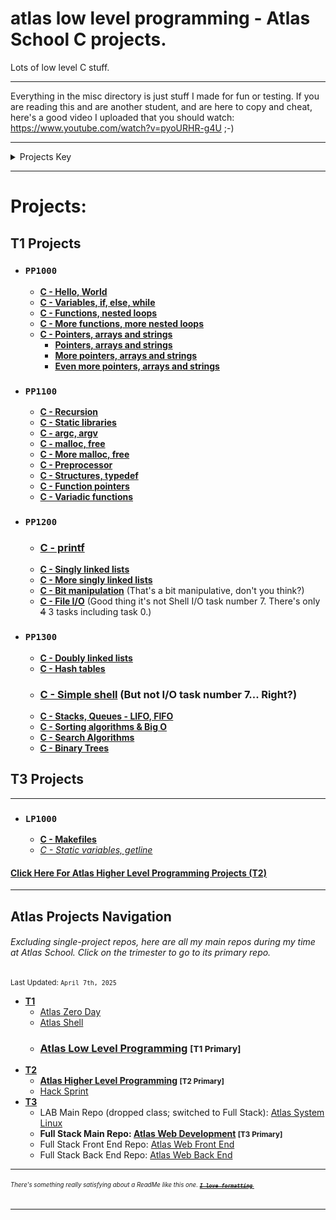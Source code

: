 # atlas low level programming - Atlas School C projects.
Lots of low level C stuff.

---
Everything in the misc directory is just stuff I made for fun or testing.
If you are reading this and are another student, and are here to copy and cheat, here's a good video I
uploaded that you should watch: https://www.youtube.com/watch?v=pyoURHR-g4U ;-)

---
<details>
<summary>Projects Key</summary>

- ### `Course Name`
  - **[Completed project (with link to its directory or repo on GitHub)]()**
  - ***[In Progress Project (with link to its directory or repo on GitHub)]()***
  - *[Future Project (unstarted; empty link)]()*
  - ### **[Major Project (i.e. group project or hack sprint; with link to its repo, or empty link if unstarted)]()**
  - ***[Single Project Split into Multiple Directories for Organization (in progress; link to first part)]()***
    - **[Project part 1 (completed)]()**
    - ***[Project part 2 (in progress)]()***
    - *[Project part 3 (unstarted)]()*

*Projects are in chronological order, and are separated by courses, but not by sprints.*

###### *I wanted to make the courses dropdown menus like this key, but I'd have to do weird looking formatting to keep the style of the course names.*
</details>

---
# Projects:

## T1 Projects

- ### `PP1000`
  - **[C - Hello, World](hello_world)**
  - **[C - Variables, if, else, while](variables_if_else_while)**
  - **[C - Functions, nested loops](functions_nested_loops)**
  - **[C - More functions, more nested loops](more_functions_nested_loops)**
  - **[C - Pointers, arrays and strings](pointers_arrays_strings)**
    - **[Pointers, arrays and strings](pointers_arrays_strings/pointers_arrays_strings1)**
    - **[More pointers, arrays and strings](pointers_arrays_strings/pointers_arrays_strings2)**
    - **[Even more pointers, arrays and strings](pointers_arrays_strings/pointers_arrays_strings3)**
- ### `PP1100`
  - **[C - Recursion](recursion)**
  - **[C - Static libraries](static_libraries)**
  - **[C - argc, argv](argc_argv)**
  - **[C - malloc, free](malloc_free)**
  - **[C - More malloc, free](more_malloc_free)**
  - **[C - Preprocessor](preprocessor)**
  - **[C - Structures, typedef](structures_typedef)**
  - **[C - Function pointers](function_pointers)**
  - **[C - Variadic functions](variadic_functions)**
- ### `PP1200`
  - ### **[C - printf](https://github.com/Zytronium/printf)**
  - **[C - Singly linked lists](singly_linked_lists)**
  - **[C - More singly linked lists](more_singly_linked_lists)**
  - **[C - Bit manipulation](bit_manipulation)** (That's a bit manipulative, don't you think?)
  - **[C - File I/O](file_io)** (Good thing it's not Shell I/O task number 7. There's only ~~4~~ 3 tasks including task 0.)
- ### `PP1300`
  - **[C - Doubly linked lists](doubly_linked_lists)**
  - **[C - Hash tables](hash_tables)**
  - ### **[C - Simple shell](https://github.com/Zytronium/atlas-simple_shell)** (But not I/O task number 7... Right?)
  - **[C - Stacks, Queues - LIFO, FIFO](https://github.com/Zytronium/atlas-monty)**
  - **[C - Sorting algorithms & Big O](https://github.com/Zytronium/atlas-sorting_algorithms)**
  - **[C - Search Algorithms](search_algorithms)**
  - **[C - Binary Trees](https://github.com/Zytronium/atlas-binary_trees)**

## T3 Projects

---

- ### `LP1000`
  - **[C - Makefiles](makefiles)**
  - *[C - Static variables, getline]()*


#### [Click Here For Atlas Higher Level Programming Projects (T2)](https://github.com/Zytronium/atlas-higher_level_programming)


---

## Atlas Projects Navigation
###### Excluding single-project repos, here are all my main repos during my time at Atlas School. Click on the trimester to go to its primary repo.
<small>Last Updated: `April 7th, 2025`</small>

- **[T1](https://github.com/Zytronium/atlas-low_level_programming)**
  - [Atlas Zero Day](https://github.com/Zytronium/atlas-zero_day)
  - [Atlas Shell](https://github.com/Zytronium/atlas-shell)
  - ### **[Atlas Low Level Programming](https://github.com/Zytronium/atlas-low_level_programming) <small>[T1 Primary]</small>**
- **[T2](https://github.com/Zytronium/atlas-higher_level_programming)**
  - **[Atlas Higher Level Programming](https://github.com/Zytronium/atlas-higher_level_programming) <small>[T2 Primary]</small>**
  - [Hack Sprint](https://github.com/Zytronium/atlas-hack_sprint_adventure)
- **[T3](https://github.com/Zytronium/atlas-web-development)**
  - LAB Main Repo (dropped class; switched to Full Stack): [Atlas System Linux](https://github.com/Zytronium/atlas-system_linux)
  - **Full Stack Main Repo: [Atlas Web Development](https://github.com/Zytronium/atlas-web-development) <small>[T3 Primary]</small>**
  - Full Stack Front End Repo: [Atlas Web Front End](https://github.com/Zytronium/atlas-web_front_end)
  - Full Stack Back End Repo: [Atlas Web Back End](https://github.com/Zytronium/atlas-web_back_end)

---
###### <sup><sub>There's something really satisfying about a ReadMe like this one. [**_~~`I love formatting`~~_**.](https://github.com/lifeparticle/Markdown-Cheatsheet?tab=readme-ov-file#introduction)</sub></sup>
- - -
